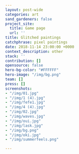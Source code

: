 ```yaml
---
layout: post-wide
categories: art
sand_gardeners: false
project_site:
  title: Game page
  url: ''
title: Glitched paintings
catchphrase: pixel paintings
date: 2018-11-14 23:00:00 +0000
context_description: other
stack: ''
contribution: []
opensource: false
hero-bg-color: "#FFFFFF"
hero-image: "/img/bg.png"
team: []
press: []
screenshots:
- "/img/01.jpg"
- "/img/1 (4).jpg"
- "/img/fefe1.jpg"
- "/img/4 (4).jpg"
- "/img/02.jpg"
- "/img/waves.jpg"
- "/img/oui.jpg"
- "/img/lask.jpg"
- "/img/bg.png"
- "/img/oki.jpg"
- "/img/summerfeels.png"

---
```

